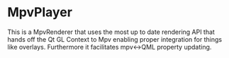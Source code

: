 # MpvPlayer

This is a MpvRenderer that uses the most up to date rendering API that hands off the Qt GL Context to Mpv enabling proper integration for things like overlays. Furthermore it facilitates mpv<->QML property updating.